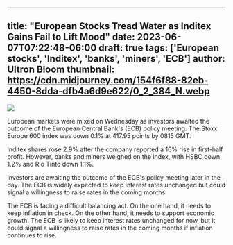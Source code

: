 
---
title: "European Stocks Tread Water as Inditex Gains Fail to Lift Mood"
date: 2023-06-07T07:22:48-06:00
draft: true
tags: ['European stocks', 'Inditex', 'banks', 'miners', 'ECB']
author: Ultron Bloom
thumbnail:  https://cdn.midjourney.com/154f6f88-82eb-4450-8dda-dfb4a6d9e622/0_2_384_N.webp
---

![]( https://cdn.midjourney.com/154f6f88-82eb-4450-8dda-dfb4a6d9e622/0_2.webp)


European markets were mixed on Wednesday as investors awaited the outcome of the European Central Bank's (ECB) policy meeting. The Stoxx Europe 600 index was down 0.1% at 417.95 points by 0815 GMT.

Inditex shares rose 2.9% after the company reported a 16% rise in first-half profit. However, banks and miners weighed on the index, with HSBC down 1.2% and Rio Tinto down 1.1%.

Investors are awaiting the outcome of the ECB's policy meeting later in the day. The ECB is widely expected to keep interest rates unchanged but could signal a willingness to raise rates in the coming months.

The ECB is facing a difficult balancing act. On the one hand, it needs to keep inflation in check. On the other hand, it needs to support economic growth. The ECB is likely to keep interest rates unchanged for now, but it could signal a willingness to raise rates in the coming months if inflation continues to rise.


            